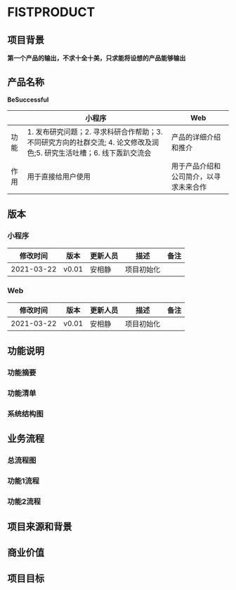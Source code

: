 # FISTPRODUCT
## 项目背景
**第一个产品的输出，不求十全十美，只求能将设想的产品能够输出**

## 产品名称
**BeSuccessful**

||小程序| Web|
|---|---   | --- |
| 功能 | 1. 发布研究问题；2. 寻求科研合作帮助；3. 不同研究方向的社群交流; 4. 论文修改及润色;5. 研究生活吐槽；6. 线下轰趴交流会 |产品的详细介绍和推介|
|作用|用于直接给用户使用|用于产品介绍和公司简介，以寻求未来合作|
## 版本
### 小程序
|修改时间|版本|更新人员|描述|备注|
|---|---|----|-----|-----|
|2021-03-22|v0.01|安相静|项目初始化||

### Web
|修改时间|版本|更新人员|描述|备注|
|---|---|----|-----|-----|
|2021-03-22|v0.01|安相静|项目初始化||
## 功能说明
### 功能摘要

### 功能清单

### 系统结构图


## 业务流程
### 总流程图

### 功能1流程

### 功能2流程

## 项目来源和背景

## 商业价值

## 项目目标


